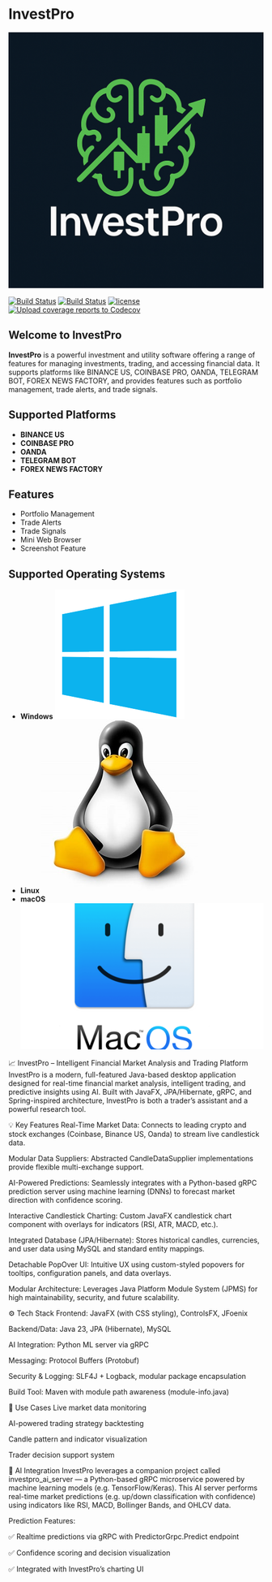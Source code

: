 # InvestPro

![InvestPro, LLC](src/main/resources/investpro_icon.png)

[![Build Status](https://github.com/nguemechieu/investpro/actions/workflows/maven.yml/badge.svg)](https://github.com/nguemechieu/actions/workflows/maven-publish.yml/badge.svg)
[![Build Status](https://github.com/nguemechieu/investpro/actions/workflows/docker-image.yml/badge.svg)](https://github.com/nguemechieu/actions/workflows/docker-image.yml)
[![license](https://img.shields.io/badge/License-Apache%202.0-green.svg)](https://opensource.org/licenses/Apache-2.0)
[![Upload coverage reports to Codecov](https://github.com/nguemechieu/investpro/actions/workflows/codecov.yaml/badge.svg)](https://github.com/nguemechieu/investpro/actions/workflows/codecov.yaml)

## Welcome to InvestPro

**InvestPro** is a powerful investment and utility software offering a range of features for managing investments, trading, and accessing financial data. It supports platforms like BINANCE US, COINBASE PRO, OANDA, TELEGRAM BOT, FOREX NEWS FACTORY, and provides features such as portfolio management, trade alerts, and trade signals.

## Supported Platforms

- **BINANCE US**
- **COINBASE PRO**
- **OANDA**
- **TELEGRAM BOT**
- **FOREX NEWS FACTORY**

## Features

- Portfolio Management
- Trade Alerts
- Trade Signals
- Mini Web Browser
- Screenshot Feature

## Supported Operating Systems

- **Windows** ![Windows](./src/docs/windows.ico)
- **Linux** ![Linux](./src/docs/linux.ico)
- **macOS** ![MacOS](./src/docs/macos.ico)

📈 InvestPro – Intelligent Financial Market Analysis and Trading Platform
InvestPro is a modern, full-featured Java-based desktop application designed for real-time financial market analysis,
intelligent trading, and predictive insights using AI. Built with JavaFX, JPA/Hibernate, gRPC, and Spring-inspired
architecture, InvestPro is both a trader’s assistant and a powerful research tool.

💡 Key Features
Real-Time Market Data: Connects to leading crypto and stock exchanges (Coinbase, Binance US, Oanda) to stream live
candlestick data.

Modular Data Suppliers: Abstracted CandleDataSupplier implementations provide flexible multi-exchange support.

AI-Powered Predictions: Seamlessly integrates with a Python-based gRPC prediction server using machine learning (DNNs)
to forecast market direction with confidence scoring.

Interactive Candlestick Charting: Custom JavaFX candlestick chart component with overlays for indicators (RSI, ATR,
MACD, etc.).

Integrated Database (JPA/Hibernate): Stores historical candles, currencies, and user data using MySQL and standard
entity mappings.

Detachable PopOver UI: Intuitive UX using custom-styled popovers for tooltips, configuration panels, and data overlays.

Modular Architecture: Leverages Java Platform Module System (JPMS) for high maintainability, security, and future
scalability.

⚙️ Tech Stack
Frontend: JavaFX (with CSS styling), ControlsFX, JFoenix

Backend/Data: Java 23, JPA (Hibernate), MySQL

AI Integration: Python ML server via gRPC

Messaging: Protocol Buffers (Protobuf)

Security & Logging: SLF4J + Logback, modular package encapsulation

Build Tool: Maven with module path awareness (module-info.java)

🧠 Use Cases
Live market data monitoring

AI-powered trading strategy backtesting

Candle pattern and indicator visualization

Trader decision support system

🧠 AI Integration
InvestPro leverages a companion project called investpro_ai_server — a Python-based gRPC microservice powered by machine
learning models (e.g. TensorFlow/Keras). This AI server performs real-time market predictions (e.g. up/down
classification with confidence) using indicators like RSI, MACD, Bollinger Bands, and OHLCV data.

Prediction Features:

✅ Realtime predictions via gRPC with PredictorGrpc.Predict endpoint

✅ Confidence scoring and decision visualization

✅ Integrated with InvestPro’s charting UI

